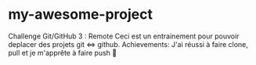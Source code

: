 # my-awesome-project
Challenge Git/GitHub 3 : Remote
Ceci est un entrainement pour pouvoir deplacer des projets git <=> github.
Achievements: J'ai réussi à faire clone, pull et je m'apprête à faire push 🧐
